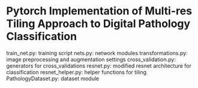 # Pytorch Implementation of Multi-res Tiling Approach to Digital Pathology Classification 

train_net.py: training script
nets.py: network modules
transformations.py: image preprocessing and augmentation settings
cross_validation.py: generators for cross_validations
resnet.py: modified resnet architecture for classification
resnet_helper.py: helper functions for tiling
PathologyDataset.py: dataset module 
